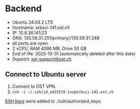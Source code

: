 # Backend

- Ubuntu 24.04.2 LTS
- Hostname: srbsci-141.ost.ch
- IP: 10.8.36.141/23
- DNS: 130.59.31.251(primary)/130.59.31.248
- all ports are open
- 2 vCPU, RAM 4096 MB, Drive 50 GB
- End of life: 2025-10-31 (automatically deleted after this date)
- Support: <sgi-support@ost.ch>

## Connect to Ubuntu server

1. Connect to OST VPN.
2. `ssh -i ~/.ssh/id_ed25519 ins@srbsci-141.ost.ch`

[SSH keys](https://ostch-my.sharepoint.com/:x:/r/personal/leo_oetterli_ost_ch/Documents/Bachelor_Inf_Sem6/SE-Project/Server/ssh-keys.xlsx?d=we57d8d4556124528818f8e2ff6182bc0&csf=1&web=1&e=hdLdLD) were added to ./ssh/authorized_keys.
